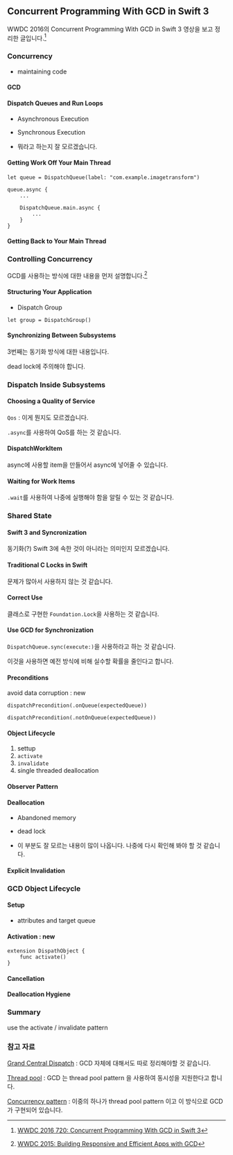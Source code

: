 ## Concurrent Programming With GCD in Swift 3

WWDC 2016의 Concurrent Programming With GCD in Swift 3
 영상을 보고 정리한 글입니다.[^2016_720]

### Concurrency

* maintaining code

#### GCD

#### Dispatch Queues and Run Loops

* Asynchronous Execution
* Synchronous Execution

* 뭐라고 하는지 잘 모르겠습니다.

#### Getting Work Off Your Main Thread

```
let queue = DispatchQueue(label: "com.example.imagetransform")

queue.async {
	...
	
	DispatchQueue.main.async {
		...
	}
}
```


#### Getting Back to Your Main Thread


### Controlling Concurrency

GCD를 사용하는 방식에 대한 내용을 먼저 설명합니다.[^2015_718]

#### Structuring Your Application

* Dispatch Group

```
let group = DispatchGroup()
```

#### Synchronizing Between Subsystems

3번째는 동기화 방식에 대한 내용입니다.

dead lock에 주의해야 합니다. 

### Dispatch Inside Subsystems

#### Choosing a Quality of Service

`Qos` : 이게 뭔지도 모르겠습니다.

`.async`를 사용하여 QoS를 하는 것 같습니다. 

#### DispatchWorkItem

async에 사용할 item을 만들어서 async에 넣어줄 수 있습니다.

#### Waiting for Work Items

`.wait`를 사용하여 나중에 실행해야 함을 알릴 수 있는 것 같습니다.

### Shared State 

#### Swift 3 and Syncronization

동기화(?) Swift 3에 속한 것이 아니라는 의미인지 모르겠습니다.

#### Traditional C Locks in Swift

문제가 많아서 사용하지 않는 것 같습니다.

#### Correct Use

클래스로 구현한 `Foundation.Lock`을 사용하는 것 같습니다.

#### Use GCD for Synchronization

`DispatchQueue.sync(execute:)`을 사용하라고 하는 것 같습니다.

이것을 사용하면 예전 방식에 비해 실수할 확률을 줄인다고 합니다.

#### Preconditions

avoid data corruption : new

```
dispatchPrecondition(.onQueue(expectedQueue))

dispatchPrecondition(.notOnQueue(expectedQueue))
```

#### Object Lifecycle

1. settup
2. `activate`
3. `invalidate`
4. single threaded deallocation

#### Observer Pattern

#### Deallocation

* Abandoned memory
* dead lock

* 이 부분도 잘 모르는 내용이 많이 나옵니다. 나중에 다시 확인해 봐야 할 것 같습니다.

#### Explicit Invalidation

### GCD Object Lifecycle

#### Setup

* attributes and target queue

#### Activation : new

```
extension DispathObject {
	func activate()
}
```

#### Cancellation

#### Deallocation Hygiene

### Summary

use the activate / invalidate pattern


### 참고 자료

[^2015_718]: [WWDC 2015: Building Responsive and Efficient Apps with GCD](https://developer.apple.com/videos/play/wwdc2015/718/)

[^2016_720]: [WWDC 2016 720: Concurrent Programming With GCD in Swift 3](https://developer.apple.com/videos/play/wwdc2016/720/)

[Grand Central Dispatch](https://en.wikipedia.org/wiki/Grand_Central_Dispatch) : GCD 자체에 대해서도 따로 정리해야할 것 같습니다. 

[Thread pool](https://en.wikipedia.org/wiki/Thread_pool) : GCD 는 thread pool pattern 을 사용하여 동시성을 지원한다고 합니다. 

[Concurrency pattern](https://en.wikipedia.org/wiki/Concurrency_pattern) : 이중의 하나가 thread pool pattern 이고 이 방식으로 GCD 가 구현되어 있습니다.

